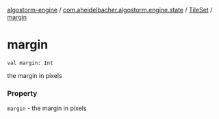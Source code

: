 [algostorm-engine](../../index.md) / [com.aheidelbacher.algostorm.engine.state](../index.md) / [TileSet](index.md) / [margin](.)

# margin

`val margin: Int`

the margin in pixels

### Property

`margin` - the margin in pixels